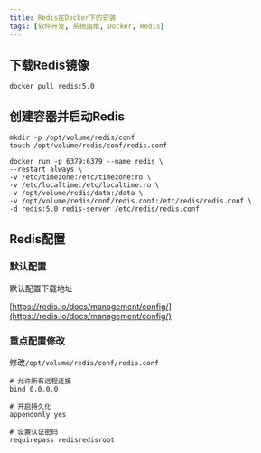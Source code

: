 ```yaml
---
title: Redis在Docker下的安装
tags: [软件开发, 系统运维, Docker, Redis]
---
```


## 下载Redis镜像

```shell
docker pull redis:5.0
```

## 创建容器并启动Redis

```shell
mkdir -p /opt/volume/redis/conf
touch /opt/volume/redis/conf/redis.conf

docker run -p 6379:6379 --name redis \
--restart always \
-v /etc/timezone:/etc/timezone:ro \
-v /etc/localtime:/etc/localtime:ro \
-v /opt/volume/redis/data:/data \
-v /opt/volume/redis/conf/redis.conf:/etc/redis/redis.conf \
-d redis:5.0 redis-server /etc/redis/redis.conf
```

## Redis配置

### 默认配置

默认配置下载地址

[https://redis.io/docs/management/config/](https://redis.io/docs/management/config/)

### 重点配置修改

修改`/opt/volume/redis/conf/redis.conf`

```
# 允许所有远程连接
bind 0.0.0.0

# 开启持久化
appendonly yes

# 设置认证密码
requirepass redisredisroot
```
